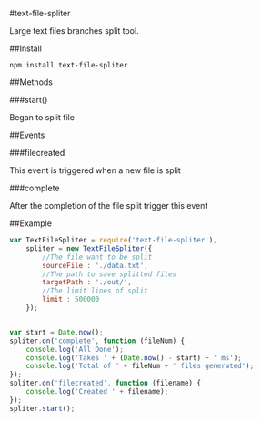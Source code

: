 #text-file-spliter

Large text files branches split tool.

##Install

```
npm install text-file-spliter
```

##Methods

###start()

Began to split file

##Events

###filecreated

This event is triggered when a new file is split

###complete

After the completion of the file split trigger this event

##Example

```js
var TextFileSpliter = require('text-file-spliter'),
	spliter = new TextFileSpliter({
		//The file want to be split
		sourceFile : './data.txt',
		//The path to save splitted files
		targetPath : './out/',
		//The limit lines of split
		limit : 500000
	});


var start = Date.now();
spliter.on('complete', function (fileNum) {
	console.log('All Done');
	console.log('Takes ' + (Date.now() - start) + ' ms');
    console.log('Total of ' + fileNum + ' files generated');
});
spliter.on('filecreated', function (filename) {
    console.log('Created ' + filename);
});
spliter.start();
```


